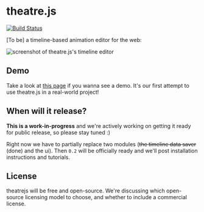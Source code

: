 # theatre.js
[![Build Status](https://secure.travis-ci.org/AriaMinaei/theatrejs.png)](http://travis-ci.org/AriaMinaei/theatrejs)

[To be] a timeline-based animation editor for the web:

![screenshot of theatre.js's timeline editor](https://github.com/AriaMinaei/theatrejs/raw/master/docs/screenshots/timeline.png)

## Demo

 Take a look at [this page](http://gelobi.org/griddify) if you wanna see a demo. It's our first attempt to use theatre.js in a real-world project!

## When will it release?

**This is a work-in-progress** and we're actively working on getting it ready for public release, so please stay tuned :)

Right now we have to partially replace two modules (~~the timeline data saver~~ (done) and the ui). Then `0.2` will be officially ready and we'll post installation instructions and tutorials.

## License

theatrejs will be free and open-source. We're discussing which open-source licensing model to choose, and whether to include a commercial license.
